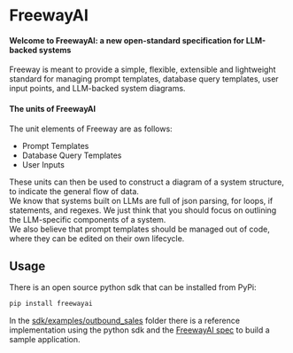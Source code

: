 # FreewayAI

#### Welcome to FreewayAI: a new open-standard specification for LLM-backed systems  
Freeway is meant to provide a simple, flexible, extensible and lightweight standard for managing prompt templates, database query templates, user input points, and LLM-backed system diagrams. 

#### The units of FreewayAI  
The unit elements of Freeway are as follows:  
- Prompt Templates  
- Database Query Templates  
- User Inputs  

These units can then be used to construct a diagram of a system structure, to indicate the general flow of data.  
We know that systems built on LLMs are full of json parsing, for loops, if statements, and regexes. We just think that you should focus on outlining the LLM-specific components of a system.  
We also believe that prompt templates should be managed out of code, where they can be edited on their own lifecycle.


## Usage

There is an open source python sdk that can be installed from PyPi:

```bash
pip install freewayai
```

In the [sdk/examples/outbound_sales](https://github.com/diligentlyai/freewayai/tree/main/sdk/examples/outbound_sales) folder there is a reference implementation using the python sdk and the [FreewayAI spec](https://github.com/diligentlyai/freewayai/tree/main/sdk/examples/outbound_sales/system_configs/message_builder) to build a sample application.